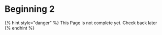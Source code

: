 # Beginning 2

{% hint style="danger" %}
This Page is not complete yet. Check back later
{% endhint %}

